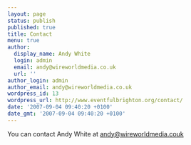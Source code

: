 ```yaml
---
layout: page
status: publish
published: true
title: Contact
menu: true
author:
  display_name: Andy White
  login: admin
  email: andy@wireworldmedia.co.uk
  url: ''
author_login: admin
author_email: andy@wireworldmedia.co.uk
wordpress_id: 13
wordpress_url: http://www.eventfulbrighton.org/contact/
date: '2007-09-04 09:40:20 +0100'
date_gmt: '2007-09-04 09:40:20 +0100'
---
```

You can contact Andy White at [andy@wireworldmedia.couk](mailto:andy@wireworldmedia.co.uk)
